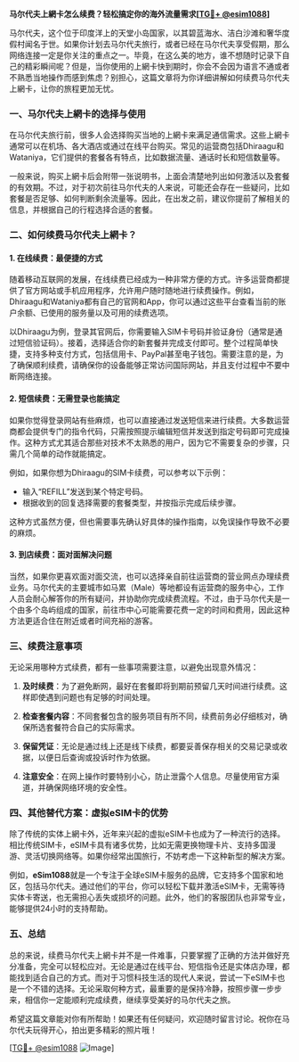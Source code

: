 **马尔代夫上網卡怎么续费？轻松搞定你的海外流量需求[[TG💪+ @esim1088](https://t.me/s/esim1088)]**

马尔代夫，这个位于印度洋上的天堂小岛国家，以其碧蓝海水、洁白沙滩和奢华度假村闻名于世。如果你计划去马尔代夫旅行，或者已经在马尔代夫享受假期，那么网络连接一定是你关注的重点之一。毕竟，在这么美的地方，谁不想随时记录下自己的精彩瞬间呢？但是，当你使用的上網卡快到期时，你会不会因为语言不通或者不熟悉当地操作而感到焦虑？别担心，这篇文章将为你详细讲解如何续费马尔代夫上網卡，让你的旅程更加无忧。

### 一、马尔代夫上網卡的选择与使用

在马尔代夫旅行前，很多人会选择购买当地的上網卡来满足通信需求。这些上網卡通常可以在机场、各大酒店或通过在线平台购买。常见的运营商包括Dhiraagu和Wataniya，它们提供的套餐各有特点，比如数据流量、通话时长和短信数量等。

一般来说，购买上網卡后会附带一张说明书，上面会清楚地列出如何激活以及套餐的有效期。不过，对于初次前往马尔代夫的人来说，可能还会存在一些疑问，比如套餐是否足够、如何判断剩余流量等。因此，在出发之前，建议你提前了解相关的信息，并根据自己的行程选择合适的套餐。

### 二、如何续费马尔代夫上網卡？

#### 1. 在线续费：最便捷的方式

随着移动互联网的发展，在线续费已经成为一种非常方便的方式。许多运营商都提供了官方网站或手机应用程序，允许用户随时随地进行续费操作。例如，Dhiraagu和Wataniya都有自己的官网和App，你可以通过这些平台查看当前的账户余额、已使用的服务量以及可用的续费选项。

以Dhiraagu为例，登录其官网后，你需要输入SIM卡号码并验证身份（通常是通过短信验证码）。接着，选择适合你的新套餐并完成支付即可。整个过程简单快捷，支持多种支付方式，包括信用卡、PayPal甚至电子钱包。需要注意的是，为了确保顺利续费，请确保你的设备能够正常访问国际网站，并且支付过程中不要中断网络连接。

#### 2. 短信续费：无需登录也能搞定

如果你觉得登录网站有些麻烦，也可以直接通过发送短信来进行续费。大多数运营商都会提供专门的指令代码，只需按照提示编辑短信并发送到指定号码即可完成操作。这种方式尤其适合那些对技术不太熟悉的用户，因为它不需要复杂的步骤，只需几个简单的动作就能搞定。

例如，如果你想为Dhiraagu的SIM卡续费，可以参考以下示例：
- 输入“REFILL”发送到某个特定号码。
- 根据收到的回复选择需要的套餐类型，并按指示完成后续步骤。

这种方式虽然方便，但也需要事先确认好具体的操作指南，以免误操作导致不必要的麻烦。

#### 3. 到店续费：面对面解决问题

当然，如果你更喜欢面对面交流，也可以选择亲自前往运营商的营业网点办理续费业务。马尔代夫的主要城市如马累（Male）等地都设有运营商的服务中心，工作人员会耐心解答你的所有疑问，并协助你完成续费流程。不过，由于马尔代夫是一个由多个岛屿组成的国家，前往市中心可能需要花费一定的时间和费用，因此这种方法更适合住在附近或者时间充裕的游客。

### 三、续费注意事项

无论采用哪种方式续费，都有一些事项需要注意，以避免出现意外情况：

1. **及时续费**：为了避免断网，最好在套餐即将到期前预留几天时间进行续费。这样即使遇到问题也有足够的时间处理。
   
2. **检查套餐内容**：不同套餐包含的服务项目有所不同，续费前务必仔细核对，确保所选套餐符合自己的实际需求。

3. **保留凭证**：无论是通过线上还是线下续费，都要妥善保存相关的交易记录或收据，以便日后查询或投诉时作为依据。

4. **注意安全**：在网上操作时要特别小心，防止泄露个人信息。尽量使用官方渠道，并确保网络环境的安全性。

### 四、其他替代方案：虚拟eSIM卡的优势

除了传统的实体上網卡外，近年来兴起的虚拟eSIM卡也成为了一种流行的选择。相比传统SIM卡，eSIM卡具有诸多优势，比如无需更换物理卡片、支持多国漫游、灵活切换网络等。如果你经常出国旅行，不妨考虑一下这种新型的解决方案。

例如，**eSim1088**就是一个专注于全球eSIM卡服务的品牌，它支持多个国家和地区，包括马尔代夫。通过他们的平台，你可以轻松下载并激活eSIM卡，无需等待实体卡寄送，也无需担心丢失或损坏的问题。此外，他们的客服团队也非常专业，能够提供24小时的支持帮助。

### 五、总结

总的来说，续费马尔代夫上網卡并不是一件难事，只要掌握了正确的方法并做好充分准备，完全可以轻松应对。无论是通过在线平台、短信指令还是实体店办理，都能找到适合自己的方式。而对于习惯科技生活的现代人来说，尝试一下eSIM卡也是一个不错的选择。无论采取何种方式，最重要的是保持冷静，按照步骤一步步来，相信你一定能顺利完成续费，继续享受美好的马尔代夫之旅。

希望这篇文章能对你有所帮助！如果还有任何疑问，欢迎随时留言讨论。祝你在马尔代夫玩得开心，拍出更多精彩的照片哦！

[[TG💪+ @esim1088](https://t.me/s/esim1088) ![Image](https://i.postimg.cc/4NQfJmqS/Snipaste-2025-05-13-00-14-12.png)]